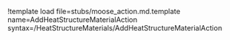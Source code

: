 !template load file=stubs/moose_action.md.template name=AddHeatStructureMaterialAction syntax=/HeatStructureMaterials/AddHeatStructureMaterialAction
